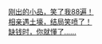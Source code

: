   
[刚出的小品，笑了我88遍！](http://www.dianyue.me/archives/112/rlvyt4n19viyd5zm/)  
[相亲遇土壕，结局笑喷了！](http://www.dianyue.me/archives/112/3i9wqp36pv0vg8jl/)  
[缺钱时，你就懂了......](http://www.dianyue.me/archives/110/0fjzlg83n2vutiik/)
